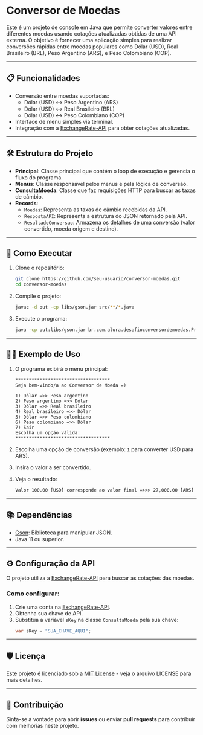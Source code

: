 
# Conversor de Moedas

Este é um projeto de console em Java que permite converter valores entre diferentes moedas usando cotações atualizadas obtidas de uma API externa. O objetivo é fornecer uma aplicação simples para realizar conversões rápidas entre moedas populares como Dólar (USD), Real Brasileiro (BRL), Peso Argentino (ARS), e Peso Colombiano (COP).

---

## 📋 Funcionalidades

- Conversão entre moedas suportadas:
  - Dólar (USD) ↔ Peso Argentino (ARS)
  - Dólar (USD) ↔ Real Brasileiro (BRL)
  - Dólar (USD) ↔ Peso Colombiano (COP)
- Interface de menu simples via terminal.
- Integração com a [ExchangeRate-API](https://www.exchangerate-api.com/) para obter cotações atualizadas.

---

## 🛠️ Estrutura do Projeto

- **Principal**: Classe principal que contém o loop de execução e gerencia o fluxo do programa.
- **Menus**: Classe responsável pelos menus e pela lógica de conversão.
- **ConsultaMoeda**: Classe que faz requisições HTTP para buscar as taxas de câmbio.
- **Records**:
  - `Moedas`: Representa as taxas de câmbio recebidas da API.
  - `RespostaAPI`: Representa a estrutura do JSON retornado pela API.
  - `ResultadoConversao`: Armazena os detalhes de uma conversão (valor convertido, moeda origem e destino).

---

## 🚀 Como Executar

1. Clone o repositório:
   ```bash
   git clone https://github.com/seu-usuario/conversor-moedas.git
   cd conversor-moedas
   ```

2. Compile o projeto:
   ```bash
   javac -d out -cp libs/gson.jar src/**/*.java
   ```

3. Execute o programa:
   ```bash
   java -cp out:libs/gson.jar br.com.alura.desafioconversordemoedas.Principal
   ```

---

## 🧑‍💻 Exemplo de Uso

1. O programa exibirá o menu principal:
   ```
   ***********************************
   Seja bem-vindo/a ao Conversor de Moeda =)

   1) Dólar =>> Peso argentino
   2) Peso argentino =>> Dólar
   3) Dólar =>> Real brasileiro
   4) Real brasileiro =>> Dólar
   5) Dólar =>> Peso colombiano
   6) Peso colombiano =>> Dólar
   7) Sair
   Escolha um opção válida:
   ***********************************
   ```

2. Escolha uma opção de conversão (exemplo: `1` para converter USD para ARS).

3. Insira o valor a ser convertido.

4. Veja o resultado:
   ```
   Valor 100.00 [USD] corresponde ao valor final =>>> 27,000.00 [ARS]
   ```

---

## 📚 Dependências

- [Gson](https://github.com/google/gson): Biblioteca para manipular JSON.
- Java 11 ou superior.

---

## ⚙️ Configuração da API

O projeto utiliza a [ExchangeRate-API](https://www.exchangerate-api.com/) para buscar as cotações das moedas. 

### Como configurar:
1. Crie uma conta na [ExchangeRate-API](https://www.exchangerate-api.com/).
2. Obtenha sua chave de API.
3. Substitua a variável `sKey` na classe `ConsultaMoeda` pela sua chave:
   ```java
   var sKey = "SUA_CHAVE_AQUI";
   ```

---

## 🛡️ Licença

Este projeto é licenciado sob a [MIT License](https://opensource.org/licenses/MIT) - veja o arquivo LICENSE para mais detalhes.

---

## 🌟 Contribuição

Sinta-se à vontade para abrir **issues** ou enviar **pull requests** para contribuir com melhorias neste projeto.
